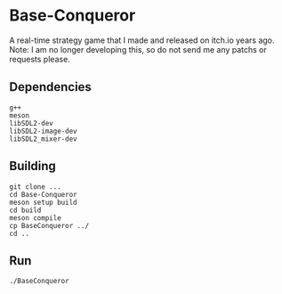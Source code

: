 # Base-Conqueror
A real-time strategy game that I made and released on itch.io years ago. Note: I am no longer developing this, so do not send me any patchs or requests please.

## Dependencies
```
g++
meson
libSDL2-dev
libSDL2-image-dev
libSDL2_mixer-dev
```

## Building
```
git clone ...
cd Base-Conqueror
meson setup build
cd build
meson compile
cp BaseConqueror ../
cd ..
```

## Run
```
./BaseConqueror
```
